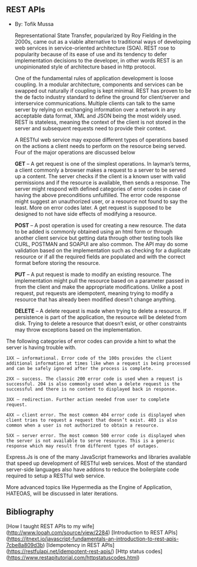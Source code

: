 ## REST APIs
+ By: Tofik Mussa

  Representational State Transfer, popularized by Roy Fielding in the 2000s, came out as a viable alternative to traditional ways of developing web services in service-oriented architecture (SOA). REST rose to popularity because of its ease of use and its tendency to defer implementation decisions to the developer, in other words REST is an unopinionated style of architecture based in http protocol. 

  One of the fundamental rules of application development is loose coupling. In a modular architecture, components and services can be swapped out naturally if coupling is kept minimal. REST has proven to be the de facto industry standard to define the ground for client/server and interservice communications. Multiple clients can talk to the same server by relying on exchanging information over a network in any acceptable data format, XML and JSON being the most widely used. REST is stateless, meaning the context of the client is not stored in the server and subsequent requests need to provide their context.

  A RESTful web service may expose different types of operations based on the actions a client needs to perform on the resource being served. Four of the major operations are discussed below

    **GET** – A get request is one of the simplest operations. In layman’s terms, a client commonly a browser makes a request to a server to be served up a content. The server checks if the client is a known user with valid permissions and if the resource is available, then sends a response. The server might respond with defined categories of error codes in case of having the above preconditions unfulfilled. The error code response might suggest an unauthorized user, or a resource not found to say the least. More on error codes later. A get request is supposed to be designed to not have side effects of modifying a resource. 

    **POST** – A post operation is used for creating a new resource. The data to be added is commonly obtained using an html form or through another client service but getting data through other testing tools like CURL, POSTMAN and SOAPUI are also common. The API may do some validation based on the implementation such as checking for a duplicate resource or if all the required fields are populated and with the correct format before storing the resource.

    **PUT** – A put request is made to modify an existing resource. The implementation might pull the resource based on a parameter passed in from the client and make the appropriate modifications. Unlike a post request, put requests are idempotent, meaning trying to modify a resource that has already been modified doesn’t change anything. 

    **DELETE** – A delete request is made when trying to delete a resource. If persistence is part of the application, the resource will be deleted from disk. Trying to delete a resource that doesn’t exist, or other constraints may throw exceptions based on the implementation.
 
The following categories of error codes can provide a hint to what the server is having trouble with. 

    1XX – informational. Error code of the 100s provides the client additional information at times like when a request is being processed and can be safely ignored after the process is complete. 
    
    2XX – success. The classic 200 error code is used when a request is successful. 204 is also commonly used when a delete request is the successful and there is no content to displayed back in response. 
    
    3XX – redirection. Further action needed from user to complete request. 

    4XX – client error. The most common 404 error code is displayed when client tries to request a request that doesn’t exist. 403 is also common when a user is not authorized to obtain a resource.

    5XX – server error. The most common 500 error code is displayed when the server is not available to serve resource. This is a generic response which may result from different types of outages. 

  Express.Js is one of the many JavaScript frameworks and libraries available that speed up development of RESTful web services. Most of the standard server-side languages also have addons to reduce the boilerplate code required to setup a RESTful web service. 

  More advanced topics like Hypermedia as the Engine of Application, HATEOAS, will be discussed in later iterations.

## Bibliography

[How I taught REST APIs to my wife] (http://www.looah.com/source/view/2284)
[Introduction to REST APIs] (https://itnext.io/javascript-fundamentals-an-introduction-to-rest-apis-7cbe8a809d3b)
[Idempotency in REST APIs] (https://restfulapi.net/idempotent-rest-apis/)
[Http status codes] (https://www.restapitutorial.com/httpstatuscodes.html)

